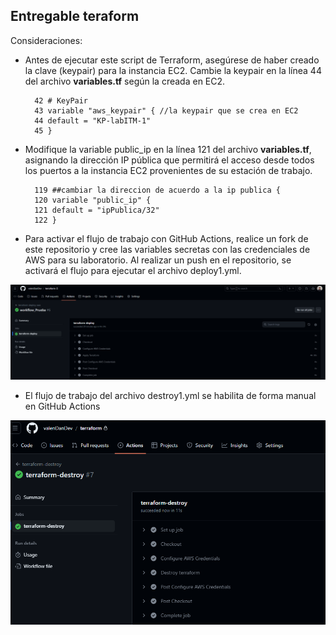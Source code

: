## Entregable teraform

Consideraciones:

* Antes de ejecutar este script de Terraform, asegúrese de haber creado la clave (keypair) para la instancia EC2. Cambie la keypair en la línea 44 del archivo **variables.tf** según la creada en EC2.

        42 # KeyPair
        43 variable "aws_keypair" { //la keypair que se crea en EC2
        44 default = "KP-labITM-1"
        45 }

* Modifique la variable public_ip en la línea 121 del archivo **variables.tf**, asignando la dirección IP pública que permitirá el acceso desde todos los puertos a la instancia EC2 provenientes de su estación de trabajo.

        119 ##cambiar la direccion de acuerdo a la ip publica {
        120 variable "public_ip" {
        121 default = "ipPublica/32"
        122 }

* Para activar el flujo de trabajo con GitHub Actions, realice un fork de este repositorio y cree las variables secretas con las credenciales de AWS para su laboratorio. Al realizar un push en el repositorio, se activará el flujo para ejecutar el archivo deploy1.yml.

![Alt text](image.png)

* El flujo de trabajo del archivo destroy1.yml se habilita de forma manual en GitHub Actions 

![Alt text](image-1.png)